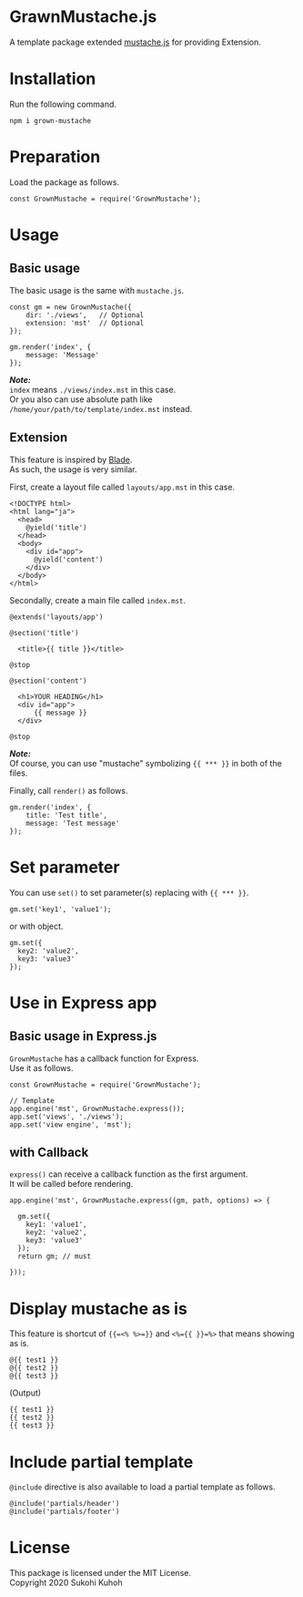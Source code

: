 # GrawnMustache.js

A template package extended [mustache.js](https://github.com/janl/mustache.js) for providing Extension.

# Installation

Run the following command.

    npm i grown-mustache

# Preparation

Load the package as follows.

    const GrownMustache = require('GrownMustache');

# Usage

## Basic usage

The basic usage is the same with `mustache.js`.

    const gm = new GrownMustache({
        dir: './views',   // Optional
        extension: 'mst'  // Optional
    });

    gm.render('index', {
        message: 'Message'
    });

***Note:***  
`index` means `./views/index.mst` in this case.  
Or you also can use absolute path like `/home/your/path/to/template/index.mst` instead.

## Extension

This feature is inspired by [Blade](https://laravel.com/docs/6.x/blade).  
As such, the usage is very similar.

First, create a layout file called `layouts/app.mst` in this case.

    <!DOCTYPE html>
    <html lang="ja">
      <head>
        @yield('title')
      </head>
      <body>
        <div id="app">
          @yield('content')
        </div>
      </body>
    </html>

Secondally, create a main file called `index.mst`.

    @extends('layouts/app')

    @section('title')

      <title>{{ title }}</title>

    @stop

    @section('content')

      <h1>YOUR HEADING</h1>
      <div id="app">
          {{ message }}
      </div>

    @stop

***Note:***  
Of course, you can use "mustache" symbolizing `{{ *** }}` in both of the files.

Finally, call `render()` as follows.

    gm.render('index', {
        title: 'Test title',
        message: 'Test message'
    });

# Set parameter

You can use `set()` to set parameter(s) replacing with `{{ *** }}`.

    gm.set('key1', 'value1');

or with object.

    gm.set({
      key2: 'value2',
      key3: 'value3'
    });

# Use in Express app

## Basic usage in Express.js

`GrownMustache` has a callback function for Express.  
Use it as follows.

    const GrownMustache = require('GrownMustache');

    // Template
    app.engine('mst', GrownMustache.express());
    app.set('views', './views');
    app.set('view engine', 'mst');

## with Callback

`express()` can receive a callback function as the first argument.  
It will be called before rendering.

    app.engine('mst', GrownMustache.express((gm, path, options) => {

      gm.set({
        key1: 'value1',
        key2: 'value2',
        key3: 'value3'
      });
      return gm; // must

    }));

# Display mustache as is

This feature is shortcut of `{{=<% %>=}}` and `<%={{ }}=%>` that means showing as is.

    @{{ test1 }}
    @{{ test2 }}
    @{{ test3 }}

(Output)

    {{ test1 }}
    {{ test2 }}
    {{ test3 }}

# Include partial template
`@include` directive is also available to load a partial template as follows.

    @include('partials/header')
    @include('partials/footer')

# License

This package is licensed under the MIT License.  
Copyright 2020 Sukohi Kuhoh
